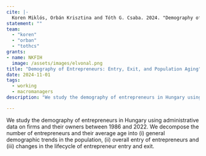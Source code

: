 ```yaml
---
cite: |-
  Koren Miklós, Orbán Krisztina and Tóth G. Csaba. 2024. "Demography of Entrepreneurs: Entry, Exit, and Population Aging." Work in progress.
statement: ""
team:
  - "koren"
  - "orban"
  - "tothcs"
grants:
- name: NKFIH
  image: /assets/images/elvonal.png
title: "Demography of Entrepreneurs: Entry, Exit, and Population Aging"
date: 2024-11-01
tags:
  - working
  - macromanagers
description: "We study the demography of entrepreneurs in Hungary using administrative data on firms and their owners between 1986 and 2022. We decompose the number of entrepreneurs and their average age into (i) general demographic trends in the population, (ii) overall entry of entrepreneurs and (iii) changes in the lifecycle of entrepreneur entry and exit."

---
```


We study the demography of entrepreneurs in Hungary using administrative data on firms and their owners between 1986 and 2022. We decompose the number of entrepreneurs and their average age into (i) general demographic trends in the population, (ii) overall entry of entrepreneurs and (iii) changes in the lifecycle of entrepreneur entry and exit.

